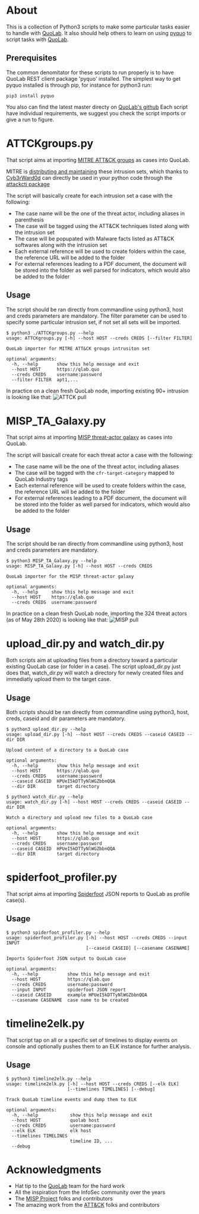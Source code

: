# About

This is a collection of Python3 scripts to make some particular tasks easier to handle with [QuoLab](https://quolab.com).
It also should help others to learn on using [pyquo](https://github.com/quolab/pyquo) to script tasks with [QuoLab](https://quolab.com).

## Prerequisites

The common denomitator for these scripts to run properly is to have QuoLab REST client package 'pyquo' installed.
The simplest way to get pyquo installed is through pip, for instance for python3 run:
```
pip3 install pyquo
```
You also can find the latest master directy on [QuoLab's github](https://github.com/quolab/pyquo)
Each script have individual requirements, we suggest you check the script imports or give a run to figure.

# ATTCKgroups.py

That script aims at importing [MITRE ATT\&CK groups](https://attack.mitre.org/groups/) as cases into QuoLab.

MITRE is [distributing and maintaining](https://www.mitre.org/capabilities/cybersecurity/overview/cybersecurity-blog/attck%E2%84%A2-content-available-in-stix%E2%84%A2-20-via) these intrusion sets, which thanks to [Cyb3rWard0d](https://github.com/Cyb3rWard0g) can directly be used in your python code through the [attackcti package](https://github.com/hunters-forge/ATTACK-Python-Client)

The script will basically create for each intrusion set a case with the following:
* The case name will be the one of the threat actor, including aliases in parenthesis
* The case will be tagged using the ATT\&CK techniques listed along with the intrusion set
* The case will be popupated with Malware facts listed as ATT\&CK softwares along with the intrusion set
* Each external reference will be used to create folders within the case, the reference URL will be added to the folder
* For external references leading to a PDF document, the document will be stored into the folder as well parsed for indicators, which would also be added to the folder

## Usage

The script should be ran directly from commandline using python3, host and creds parameters are mandatory.
The filter parameter can be used to specify some particular intrusion set, if not set all sets will be imported.

```
$ python3 ./ATTCKgroups.py --help
usage: ATTCKgroups.py [-h] --host HOST --creds CREDS [--filter FILTER]

QuoLab importer for MITRE ATT&CK groups intrusiton set

optional arguments:
  -h, --help       show this help message and exit
  --host HOST      https://qlab.quo
  --creds CREDS    username:password
  --filter FILTER  apt1,...
```

In practice on a clean fresh QuoLab node, importing existing 90+ intrusion is looking like that:
![ATTCK pull](./screenshots/ATTCKgroups_pull.png)

# MISP_TA_Galaxy.py

That script aims at importing [MISP threat-actor galaxy](https://github.com/MISP/misp-galaxy/blob/master/clusters/threat-actor.json) as cases into QuoLab.

The script will basicall create for each threat actor a case with the following:
* The case name will be the one of the threat actor, including aliases
* The case will be tagged with the `cfr-target-category` mapped to QuoLab Industry tags
* Each external reference will be used to create folders within the case, the reference URL will be added to the folder
* For external references leading to a PDF document, the document will be stored into the folder as well parsed for indicators, which would also be added to the folder

## Usage

The script should be ran directly from commandline using python3, host and creds parameters are mandatory.

```
$ python3 MISP_TA_Galaxy.py --help
usage: MISP_TA_Galaxy.py [-h] --host HOST --creds CREDS

QuoLab importer for the MISP threat-actor galaxy

optional arguments:
  -h, --help     show this help message and exit
  --host HOST    https://qlab.quo
  --creds CREDS  username:password
```

In practice on a clean fresh QuoLab node, importing the 324 threat actors (as of May 28th 2020) is looking like that:
![MISP pull](./screenshots/MISP_TA_Galaxy_pull.png)

# upload_dir.py and watch_dir.py

Both scripts aim at uploading files from a directory toward a particular existing QuoLab case (or folder in a case).
The script upload_dir.py just does that, watch_dir.py will watch a directory for newly created files and immediatly upload them to the target case.

## Usage

Both scripts should be ran directly from commandline using python3, host, creds, caseid and dir parameters are mandatory.

```
$ python3 upload_dir.py --help
usage: upload_dir.py [-h] --host HOST --creds CREDS --caseid CASEID --dir DIR

Upload content of a directory to a QuoLab case

optional arguments:
  -h, --help       show this help message and exit
  --host HOST      https://qlab.quo
  --creds CREDS    username:password
  --caseid CASEID  HPUeI5kDTTyNlWGZbbnQQA
  --dir DIR        target directory
```

```
$ python3 watch_dir.py --help
usage: watch_dir.py [-h] --host HOST --creds CREDS --caseid CASEID --dir DIR

Watch a directory and upload new files to a QuoLab case

optional arguments:
  -h, --help       show this help message and exit
  --host HOST      https://qlab.quo
  --creds CREDS    username:password
  --caseid CASEID  HPUeI5kDTTyNlWGZbbnQQA
  --dir DIR        target directory
```

# spiderfoot_profiler.py

That script aims at importing [Spiderfoot](https://www.spiderfoot.net/) JSON reports to QuoLab as profile case(s).

## Usage

```
$ python3 spiderfoot_profiler.py --help
usage: spiderfoot_profiler.py [-h] --host HOST --creds CREDS --input INPUT
                              [--caseid CASEID] [--casename CASENAME]

Imports Spiderfoot JSON output to QuoLab case

optional arguments:
  -h, --help           show this help message and exit
  --host HOST          https://qlab.quo
  --creds CREDS        username:password
  --input INPUT        spiderfoot JSON report
  --caseid CASEID      example HPUeI5kDTTyNlWGZbbnQQA
  --casename CASENAME  case name to be created
```

# timeline2elk.py

That script tap on all or a specific set of timelines to display events on console and optionally pushes them to an ELK instance for further analysis.

## Usage
```
$ python3 timeline2elk.py --help
usage: timeline2elk.py [-h] --host HOST --creds CREDS [--elk ELK]
                       [--timelines TIMELINES] [--debug]

Track QuoLab timeline events and dump them to ELK

optional arguments:
  -h, --help            show this help message and exit
  --host HOST           quolab host
  --creds CREDS         username:password
  --elk ELK             elk host
  --timelines TIMELINES
                        timeline ID, ...
  --debug
```
 
# Acknowledgments

* Hat tip to the [QuoLab](https://quolab.com) team for the hard work
* All the inspiration from the InfoSec community over the years
* The [MISP Project](https://www.misp-project.org/) folks and contributors
* The amazing work from the [ATT\&CK](https://attack.mitre.org) folks and contributors
